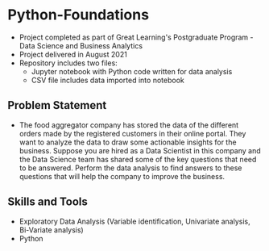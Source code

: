 # Python-Foundations
- Project completed as part of Great Learning's Postgraduate Program - Data Science and Business Analytics
- Project delivered in August 2021
- Repository includes two files:
  - Jupyter notebook with Python code written for data analysis
  - CSV file includes data imported into notebook
## Problem Statement
- The food aggregator company has stored the data of the different orders made by the registered customers in their online portal. They want to analyze the data to draw some actionable insights for the business. Suppose you are hired as a Data Scientist in this company and the Data Science team has shared some of the key questions that need to be answered. Perform the data analysis to find answers to these questions that will help the company to improve the business.
## Skills and Tools
- Exploratory Data Analysis (Variable identification, Univariate analysis, Bi-Variate analysis)
- Python
